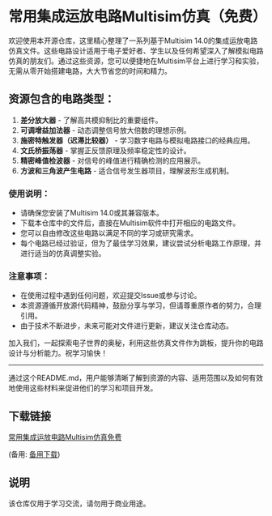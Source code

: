 # 常用集成运放电路Multisim仿真（免费）

欢迎使用本开源仓库，这里精心整理了一系列基于Multisim 14.0的集成运放电路仿真文件。这些电路设计适用于电子爱好者、学生以及任何希望深入了解模拟电路仿真的朋友们。通过这些资源，您可以便捷地在Multisim平台上进行学习和实验，无需从零开始搭建电路，大大节省您的时间和精力。

## 资源包含的电路类型：

1. **差分放大器** - 了解高共模抑制比的重要组件。
2. **可调增益加法器** - 动态调整信号放大倍数的理想示例。
3. **施密特触发器（迟滞比较器）** - 学习数字电路与模拟电路接口的经典应用。
4. **文氏桥振荡器** - 掌握正反馈原理及频率稳定性的设计。
5. **精密峰值检波器** - 对信号的峰值进行精确检测的应用展示。
6. **方波和三角波产生电路** - 适合信号发生器项目，理解波形生成机制。

### 使用说明：
- 请确保您安装了Multisim 14.0或其兼容版本。
- 下载本仓库中的文件后，直接在Multisim软件中打开相应的电路文件。
- 您可以自由修改这些电路以满足不同的学习或研究需求。
- 每个电路已经过验证，但为了最佳学习效果，建议尝试分析电路工作原理，并进行适当的仿真调整实验。

### 注意事项：
- 在使用过程中遇到任何问题，欢迎提交Issue或参与讨论。
- 本资源遵循开放源代码精神，鼓励分享与学习，但请尊重原作者的努力，合理引用。
- 由于技术不断进步，未来可能对文件进行更新，建议关注仓库动态。

加入我们，一起探索电子世界的奥秘，利用这些仿真文件作为跳板，提升你的电路设计与分析能力。祝学习愉快！

---

通过这个README.md，用户能够清晰了解到资源的内容、适用范围以及如何有效地使用这些材料来促进他们的学习和项目开发。

## 下载链接
[常用集成运放电路Multisim仿真免费](https://pan.quark.cn/s/fc1e2affe866) 

(备用: [备用下载](https://pan.baidu.com/s/1xfMtZLj_CyaqdSgF8ax8PQ?pwd=1234))

## 说明

该仓库仅用于学习交流，请勿用于商业用途。

